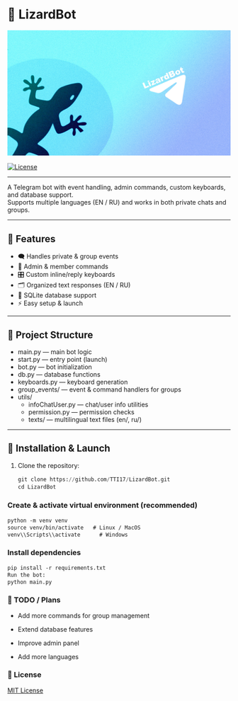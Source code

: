 # 🦎 LizardBot

![LizardBot](https://github.com/TTI17/LizardBot/blob/main/src/banner.jpg)

[![License](https://img.shields.io/github/license/TTI17/LizardBot)](https://github.com/TTI17/LizardBot/blob/main/LICENSE)

-----
A Telegram bot with event handling, admin commands, custom keyboards, and database support.  
Supports multiple languages (EN / RU) and works in both private chats and groups.

---

## 📌 Features

- 🗨️ Handles private & group events  
- 👮 Admin & member commands  
- 🎛️ Custom inline/reply keyboards  
- 🗂️ Organized text responses (EN / RU)  
- 💾 SQLite database support  
- ⚡ Easy setup & launch  

---

## 📂 Project Structure

- main.py — main bot logic  
- start.py — entry point (launch)  
- bot.py — bot initialization  
- db.py — database functions  
- keyboards.py — keyboard generation  
- group_events/ — event & command handlers for groups  
- utils/  
  - infoChatUser.py — chat/user info utilities  
  - permission.py — permission checks  
  - texts/ — multilingual text files (en/, ru/)  

---

## 🚀 Installation & Launch

1. Clone the repository:

   ```python
   git clone https://github.com/TTI17/LizardBot.git
   cd LizardBot
   ```

### Create & activate virtual environment (recommended)

```
python -m venv venv
source venv/bin/activate   # Linux / MacOS
venv\\Scripts\\activate      # Windows
```

### Install dependencies

```
pip install -r requirements.txt
Run the bot:
python main.py
```

### 📌 TODO / Plans

- Add more commands for group management

- Extend database features

- Improve admin panel

- Add more languages

### 📜 License

[MIT License](https://github.com/TTI17/LizardBot/blob/main/LICENSE)
